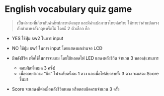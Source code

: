 # English vocabulary quiz game
> เป็นคำถามที่เกี่ยวกับคำศัพท์ภาษาอังกฤษ และมีคำแปลภาษาไทยต่อท้าย ให้ทายว่าคำแปลตรงกับคำภาษาอังกฤษหรือไม่ 
โดยมี 2 ตัวเลือก คือ 
  - YES ใช้ปุ่ม sw2 ในการ input 
  - NO ใช้ปุ่ม sw1 ในการ input 
  โดยแสดงผลผ่านจอ LCD

- มีพลังชีวิต เพื่อใช้ในการจบเกม โดยใช้หลอดไฟ LED แสดงพลังชีวิต จำนวน 3 หลอด(แทนการ
  - ตอบผิดทั้งหมด 3 ครั้ง)
  - เมื่อตอบคำถาม “ผิด” ไฟจะดับครั้งละ 1 ดวง และเมื่อไฟดับครบทั้ง 3 ดวง จะแสดง Score ขึ้นมา 
- Score จะแสดงก็ต่อเมื่อพลังชีวิตหมด หรือตอบผิดครบจำนวน 3 ครั้ง

